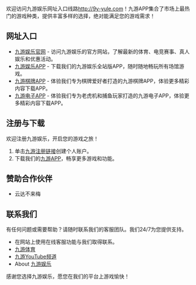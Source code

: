 
<p>欢迎访问九游娱乐网址入口线路<a href="http://9y-yule.com">http://9y-yule.com</a>！九游APP集合了市场上最热门的游戏种类，提供丰富多样的选择，绝对能满足您的游戏需求！</p>

<p><a href="http://9y-yule.com"></a></p>

<h2 id="网址入口">网址入口</h2>

<ul>
  <li><a href="http://9y-yule.com">九游娱乐官网</a> - 访问九游娱乐的官方网站，了解最新的体育、电竞赛事、真人娱乐和优惠活动。</li>
  <li><a href="http://9y-yule.com">九游娱乐APP</a> - 下载我们的九游娱乐全站版APP，随时随地畅玩所有场馆游戏。</li>
  <li><a href="http://9y-yule.com">九游棋牌APP</a> - 体验我们专为棋牌爱好者打造的九游棋牌APP，体验更多精彩内容下载APP。</li>
  <li><a href="http://9y-yule.com/ ">九游电子APP</a> - 体验我们专为老虎机和捕鱼玩家打造的九游电子APP，体验更多精彩内容下载APP。</li>
</ul>

<h2 id="注册与下载">注册与下载</h2>

<p>欢迎注册九游娱乐，开启您的游戏之旅！</p>

<ol>
  <li>单击<a href="http://9y-yule.com">九游注册链接</a>创建个人账户。</li>
  <li>下载我们的<a href="http://9y-yule.com">九游APP</a>，畅享更多游戏和功能。</li>
</ol>

<h2 id="赞助合作伙伴">赞助合作伙伴</h2>

<ul>
  <li>云达不来梅</li>
</ul>

<h2 id="联系我们">联系我们</h2>

<p>有任何问题或需要帮助？请随时联系我们的客服团队。我们24/7为您提供支持。</p>

<ul>
  <li>在网站上使用在线客服功能与我们取得联系。</li>
  <li><a href="http://9y-yule.com/">九游体育</a></li>
  <li><a href="https://www.youtube.com/channel/UCR5_WZSvalENeivpbR12YFw">九游YouTube频道</a></li>
  <li>About <a href="https://community.fabric.microsoft.com/t5/user/viewprofilepage/user-id/706305">九游娱乐</a></li>
</ul>

<p>感谢您选择九游娱乐，愿您在我们的平台上游戏愉快！</p>


    
